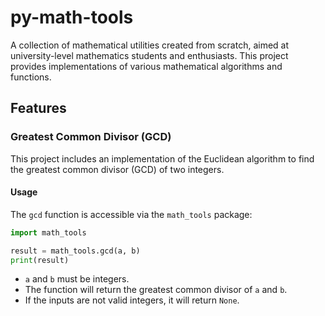 # py-math-tools

A collection of mathematical utilities created from scratch, aimed at university-level mathematics students and enthusiasts. This project provides implementations of various mathematical algorithms and functions.

## Features

### Greatest Common Divisor (GCD)

This project includes an implementation of the Euclidean algorithm to find the greatest common divisor (GCD) of two integers.

#### Usage

The `gcd` function is accessible via the `math_tools` package:

```python
import math_tools

result = math_tools.gcd(a, b)
print(result)
```

-   `a` and `b` must be integers.
-   The function will return the greatest common divisor of `a` and `b`.
-   If the inputs are not valid integers, it will return `None`.
